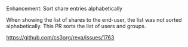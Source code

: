 Enhancement: Sort share entries alphabetically

When showing the list of shares to the end-user, the list was not sorted alphabetically.
This PR sorts the list of users and groups.

https://github.com/cs3org/reva/issues/1763
